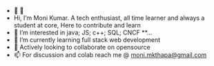 - 👋 👋 
- Hi, I’m Moni Kumar. A tech enthusiast, all time learner and always a student at core, Here to contribute and learn
- 👀 I’m interested in java; JS; c++; SQL; CNCF **...
- 🌱 I’m currently learning full stack web development
- 💞️ Actively looking to collaborate on opensource
- 📫 For discussion and colab reach me @ moni.mkthapa@gmail.com

<!---
Mktan-18/Mktan-18 is a ✨ special ✨ repository because its `README.md` (this file) appears on your GitHub profile.
You can click the Preview link to take a look at your changes.
--->
